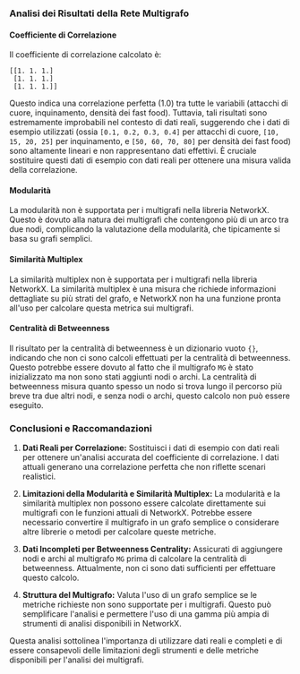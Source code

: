 ### Analisi dei Risultati della Rete Multigrafo

#### Coefficiente di Correlazione
Il coefficiente di correlazione calcolato è:
```
[[1. 1. 1.]
 [1. 1. 1.]
 [1. 1. 1.]]
```
Questo indica una correlazione perfetta (1.0) tra tutte le variabili (attacchi di cuore, inquinamento, densità dei fast food). Tuttavia, tali risultati sono estremamente improbabili nel contesto di dati reali, suggerendo che i dati di esempio utilizzati (ossia `[0.1, 0.2, 0.3, 0.4]` per attacchi di cuore, `[10, 15, 20, 25]` per inquinamento, e `[50, 60, 70, 80]` per densità dei fast food) sono altamente lineari e non rappresentano dati effettivi. È cruciale sostituire questi dati di esempio con dati reali per ottenere una misura valida della correlazione.

#### Modularità
La modularità non è supportata per i multigrafi nella libreria NetworkX. Questo è dovuto alla natura dei multigrafi che contengono più di un arco tra due nodi, complicando la valutazione della modularità, che tipicamente si basa su grafi semplici.

#### Similarità Multiplex
La similarità multiplex non è supportata per i multigrafi nella libreria NetworkX. La similarità multiplex è una misura che richiede informazioni dettagliate su più strati del grafo, e NetworkX non ha una funzione pronta all'uso per calcolare questa metrica sui multigrafi.

#### Centralità di Betweenness
Il risultato per la centralità di betweenness è un dizionario vuoto `{}`, indicando che non ci sono calcoli effettuati per la centralità di betweenness. Questo potrebbe essere dovuto al fatto che il multigrafo `MG` è stato inizializzato ma non sono stati aggiunti nodi o archi. La centralità di betweenness misura quanto spesso un nodo si trova lungo il percorso più breve tra due altri nodi, e senza nodi o archi, questo calcolo non può essere eseguito.

### Conclusioni e Raccomandazioni

1. **Dati Reali per Correlazione:** Sostituisci i dati di esempio con dati reali per ottenere un'analisi accurata del coefficiente di correlazione. I dati attuali generano una correlazione perfetta che non riflette scenari realistici.
   
2. **Limitazioni della Modularità e Similarità Multiplex:** La modularità e la similarità multiplex non possono essere calcolate direttamente sui multigrafi con le funzioni attuali di NetworkX. Potrebbe essere necessario convertire il multigrafo in un grafo semplice o considerare altre librerie o metodi per calcolare queste metriche.

3. **Dati Incompleti per Betweenness Centrality:** Assicurati di aggiungere nodi e archi al multigrafo `MG` prima di calcolare la centralità di betweenness. Attualmente, non ci sono dati sufficienti per effettuare questo calcolo.

4. **Struttura del Multigrafo:** Valuta l'uso di un grafo semplice se le metriche richieste non sono supportate per i multigrafi. Questo può semplificare l'analisi e permettere l'uso di una gamma più ampia di strumenti di analisi disponibili in NetworkX.

Questa analisi sottolinea l'importanza di utilizzare dati reali e completi e di essere consapevoli delle limitazioni degli strumenti e delle metriche disponibili per l'analisi dei multigrafi.